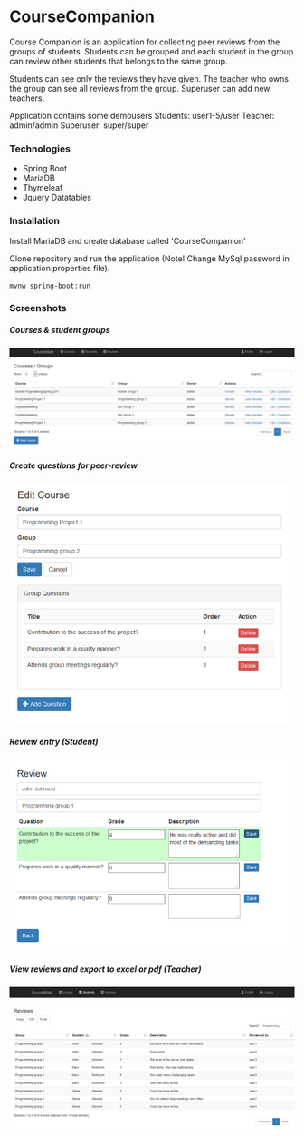 # CourseCompanion

Course Companion is an application for collecting peer reviews from the groups of students. Students can be grouped and each student in the group can review other students that belongs to the same group.

Students can see only the reviews they have given. The teacher who owns the group can see all reviews from the group. Superuser can add new teachers.

Application contains some demousers
Students: user1-5/user
Teacher: admin/admin
Superuser: super/super

### Technologies

- Spring Boot
- MariaDB
- Thymeleaf
- Jquery Datatables

### Installation

Install MariaDB and create database called 'CourseCompanion'

Clone repository and run the application (Note! Change MySql password in application.properties file).

    mvnw spring-boot:run

### Screenshots

##### Courses & student groups

![Screenshot](https://github.com/GunjanKadu/Course-Companion/blob/master/img/1.png)

##### Create questions for peer-review

![Screenshot](https://github.com/GunjanKadu/Course-Companion/blob/master/img/2.png)

##### Review entry (Student)

![Screenshot](https://github.com/GunjanKadu/Course-Companion/blob/master/img/3.png)


##### View reviews and export to excel or pdf (Teacher)

![Screenshot](https://github.com/GunjanKadu/Course-Companion/blob/master/img/4.png)

